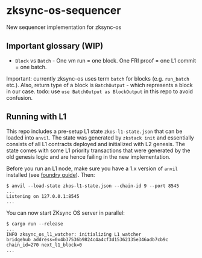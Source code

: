 # zksync-os-sequencer
New sequencer implementation for zksync-os

## Important glossary (WIP)

* `Block` vs `Batch` - One vm run = one block. One FRI proof = one L1 commit = one batch.

Important: currently zksync-os uses term `batch` for blocks (e.g. `run_batch` etc.). 
Also, return type of a block is `BatchOutput` - which represents a block in our case. 
todo: use `use BatchOutput as BlockOutput` in this repo to avoid confusion.

## Running with L1

This repo includes a pre-setup L1 state `zkos-l1-state.json` that can be loaded into `anvil`. The state was generated by `zkstack init` and essentially consists of all L1 contracts deployed and initialized with L2 genesis. The state comes with some L1 priority transactions that were generated by the old genesis logic and are hence failing in the new implementation.

Before you run an L1 node, make sure you have a 1.x version of `anvil` installed (see [foundry guide](https://getfoundry.sh/)). Then:

```
$ anvil --load-state zkos-l1-state.json --chain-id 9 --port 8545
...
Listening on 127.0.0.1:8545
...
```

You can now start ZKsync OS server in parallel:
```
$ cargo run --release
...
INFO zksync_os_l1_watcher: initializing L1 watcher bridgehub_address=0x4b37536b9824c4a4cf3d15362135e346adb7cb9c chain_id=270 next_l1_block=0
...
```
